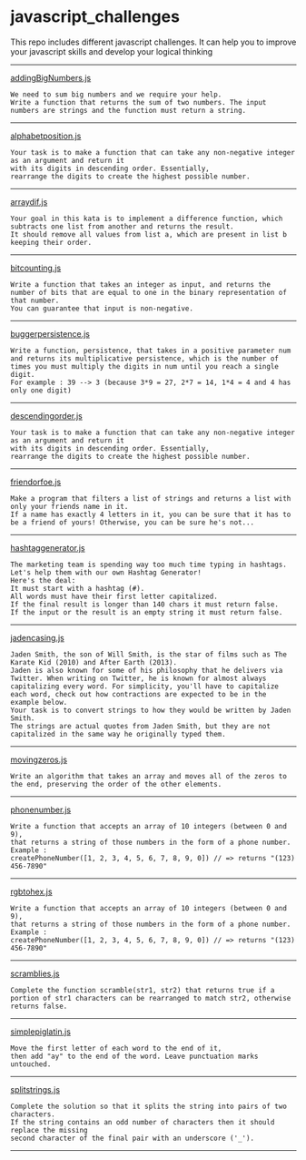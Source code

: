 # javascript_challenges
This repo includes different javascript challenges. It can help you to improve your javascript skills and develop your logical thinking

***
[addingBigNumbers.js](addingBigNumbers.js)
```
We need to sum big numbers and we require your help.
Write a function that returns the sum of two numbers. The input numbers are strings and the function must return a string.
```
***
[alphabetposition.js](alphabetposition.js)
```
Your task is to make a function that can take any non-negative integer as an argument and return it 
with its digits in descending order. Essentially, 
rearrange the digits to create the highest possible number.
```
***
[arraydif.js](arraydif.js)
```
Your goal in this kata is to implement a difference function, which subtracts one list from another and returns the result.
It should remove all values from list a, which are present in list b keeping their order.
```
***
[bitcounting.js](bitcounting.js)
```
Write a function that takes an integer as input, and returns the number of bits that are equal to one in the binary representation of that number. 
You can guarantee that input is non-negative.
```
***
[buggerpersistence.js](buggerpersistence.js)
```
Write a function, persistence, that takes in a positive parameter num and returns its multiplicative persistence, which is the number of times you must multiply the digits in num until you reach a single digit.
For example : 39 --> 3 (because 3*9 = 27, 2*7 = 14, 1*4 = 4 and 4 has only one digit)
```
***
[descendingorder.js](descendingorder.js)
```
Your task is to make a function that can take any non-negative integer as an argument and return it 
with its digits in descending order. Essentially, 
rearrange the digits to create the highest possible number.
```
***
[friendorfoe.js](friendorfoe.js)
```
Make a program that filters a list of strings and returns a list with only your friends name in it.
If a name has exactly 4 letters in it, you can be sure that it has to be a friend of yours! Otherwise, you can be sure he's not...
```
***
[hashtaggenerator.js](hashtaggenerator.js)
```
The marketing team is spending way too much time typing in hashtags.
Let's help them with our own Hashtag Generator!
Here's the deal:
It must start with a hashtag (#).
All words must have their first letter capitalized.
If the final result is longer than 140 chars it must return false.
If the input or the result is an empty string it must return false.
```
***
[jadencasing.js](jadencasing.js)
```
Jaden Smith, the son of Will Smith, is the star of films such as The Karate Kid (2010) and After Earth (2013). 
Jaden is also known for some of his philosophy that he delivers via Twitter. When writing on Twitter, he is known for almost always 
capitalizing every word. For simplicity, you'll have to capitalize each word, check out how contractions are expected to be in the example below.
Your task is to convert strings to how they would be written by Jaden Smith. 
The strings are actual quotes from Jaden Smith, but they are not capitalized in the same way he originally typed them.
```
***
[movingzeros.js](movingzeros.js)
```
Write an algorithm that takes an array and moves all of the zeros to the end, preserving the order of the other elements.
```
***
[phonenumber.js](phonenumber.js)
```
Write a function that accepts an array of 10 integers (between 0 and 9), 
that returns a string of those numbers in the form of a phone number.
Example : 
createPhoneNumber([1, 2, 3, 4, 5, 6, 7, 8, 9, 0]) // => returns "(123) 456-7890"
```
***
[rgbtohex.js](rgbtohex.js)
```
Write a function that accepts an array of 10 integers (between 0 and 9), 
that returns a string of those numbers in the form of a phone number.
Example : 
createPhoneNumber([1, 2, 3, 4, 5, 6, 7, 8, 9, 0]) // => returns "(123) 456-7890"
```
***
[scramblies.js](scramblies.js)
```
Complete the function scramble(str1, str2) that returns true if a portion of str1 characters can be rearranged to match str2, otherwise returns false.
```
***
[simplepiglatin.js](simplepiglatin.js)
```
Move the first letter of each word to the end of it, 
then add "ay" to the end of the word. Leave punctuation marks untouched.
```
***
[splitstrings.js](splitstrings.js)
```
Complete the solution so that it splits the string into pairs of two characters. 
If the string contains an odd number of characters then it should replace the missing 
second character of the final pair with an underscore ('_').
```
***


